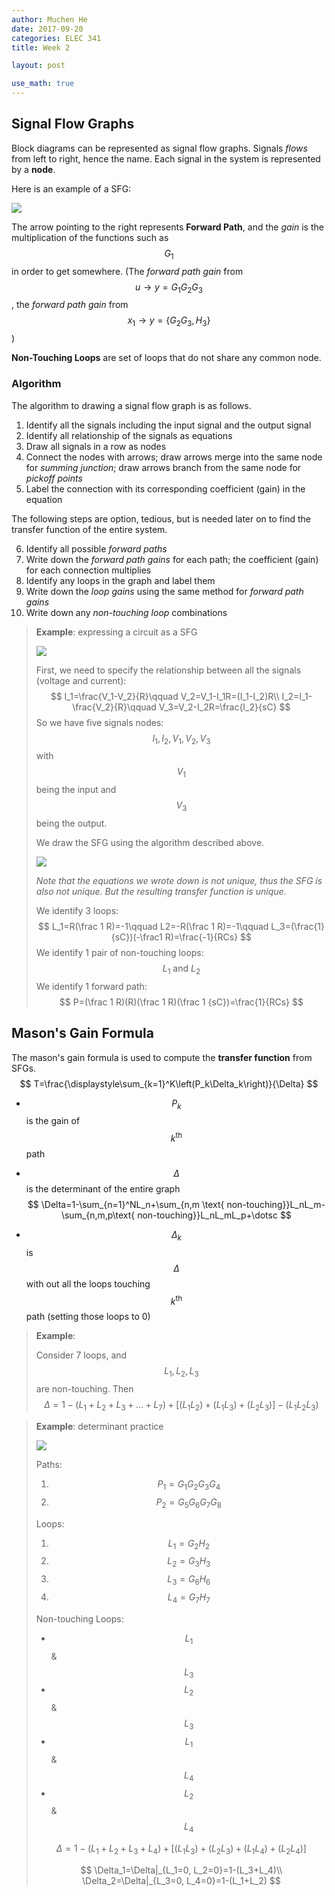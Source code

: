 ```yaml
---
author: Muchen He
date: 2017-09-20
categories: ELEC 341
title: Week 2

layout: post

use_math: true
---
```


## Signal Flow Graphs

Block diagrams can be represented as signal flow graphs. Signals *flows* from left to right, hence the name. Each signal in the system is represented by a **node**. 

Here is an example of a SFG:

![](../assets/ELEC341W2/sfg1.jpg)

The arrow pointing to the right represents **Forward Path**, and the *gain* is the multiplication of the functions such as $$G_1$$ in order to get somewhere. (The *forward path gain* from $$u\rightarrow y=G_1G_2G_3$$, the *forward path gain* from $$x_1\rightarrow y=\{G_2G_3,H_3\}$$)

**Non-Touching Loops** are set of loops that do not share any common node. 

### Algorithm

The algorithm to drawing a signal flow graph is as follows.

1. Identify all the signals including the input signal and the output signal
2. Identify all relationship of the signals as equations
3. Draw all signals in a row as nodes
4. Connect the nodes with arrows; draw arrows merge into the same node for *summing junction*; draw arrows branch from the same node for *pickoff points*
5. Label the connection with its corresponding coefficient (gain) in the equation

The following steps are option, tedious, but is needed later on to find the transfer function of the entire system.

6. Identify all possible *forward paths*
7. Write down the *forward path gains* for each path; the coefficient (gain) for each connection multiplies
8. Identify any loops in the graph and label them
9. Write down the *loop gains* using the same method for *forward path gains* 
10. Write down any *non-touching loop* combinations

> **Example**: expressing a circuit as a SFG
>
> ![](../assets/ELEC341W2/circuit1.jpg)
>
> First, we need to specify the relationship between all the signals (voltage and current):
> $$
> I_1=\frac{V_1-V_2}{R}\qquad V_2=V_1-I_1R=(I_1-I_2)R\\
> I_2=I_1-\frac{V_2}{R}\qquad V_3=V_2-I_2R=\frac{I_2}{sC}
> $$
> So we have five signals nodes: $$I_1, I_2, V_1, V_2, V_3$$ with $$V_1$$ being the input and $$V_3$$ being the output.
>
> We draw the SFG using the algorithm described above.
>
> ![](../assets/ELEC341W2/circuit1sfg.jpg)
>
> *Note that the equations we wrote down is not unique, thus the SFG is also not unique. But the resulting transfer function is unique*.
>
> We identify 3 loops:
> $$
> L_1=R(\frac 1 R)=-1\qquad L2=-R(\frac 1 R)=-1\qquad L_3=(\frac{1}{sC})(-\frac1 R)=\frac{-1}{RCs}
> $$
> We identify 1 pair of non-touching loops:
> $$
> L_1 \text{ and } L_2
> $$
> We identify 1 forward path:
> $$
> P=(\frac 1 R)(R)(\frac 1 R)(\frac 1 {sC})=\frac{1}{RCs}
> $$
>

## Mason's Gain Formula

The mason's gain formula is used to compute the **transfer function** from SFGs. 
$$
T=\frac{\displaystyle\sum_{k=1}^K\left(P_k\Delta_k\right)}{\Delta}
$$

- $$P_k$$ is the gain of $$k^{\text{th}}$$ path

- $$\Delta$$ is the determinant of the entire graph
  $$
  \Delta=1-\sum_{n=1}^NL_n+\sum_{n,m \text{ non-touching}}L_nL_m-\sum_{n,m,p\text{ non-touching}}L_nL_mL_p+\dotsc
  $$

- $$\Delta_k$$ is $$\Delta$$ with out all the loops touching $$k^{\text{th}}$$ path (setting those loops to 0)

> **Example**:
>
> Consider 7 loops, and $$L_1, L_2, L_3$$ are non-touching. Then
> $$
> \Delta = 1-(L_1+L_2+L_3+\dotsc+L_7)+[(L_1L_2)+(L_1L_3)+(L_2L_3)]-(L_1L_2L_3)
> $$
>

> **Example**: determinant practice
>
> ![](../assets/ELEC341W2/sfg2.jpg)
>
> Paths:
>
> 1. $$P_1=G_1G_2G_3G_4$$
> 2. $$P_2=G_5G_6G_7G_8$$
>
> Loops:
>
> 1. $$L_1=G_2H_2$$
> 2. $$L_2=G_3H_3$$
> 3. $$L_3=G_6H_6$$
> 4. $$L_4=G_7H_7$$
>
> Non-touching Loops:
>
> - $$L_1$$ & $$L_3$$
> - $$L_2$$ & $$L_3$$
> - $$L_1$$ & $$L_4$$
> - $$L_2$$ & $$L_4$$
>
> $$
> \Delta=1-(L_1+L_2+L_3+L_4)+[(L_1L_3)+(L_2L_3)+(L_1L_4)+(L_2L_4)]
> $$
>
> $$
> \Delta_1=\Delta|_{L_1=0, L_2=0}=1-(L_3+L_4)\\
> \Delta_2=\Delta|_{L_3=0, L_4=0}=1-(L_1+L_2)
> $$
>

